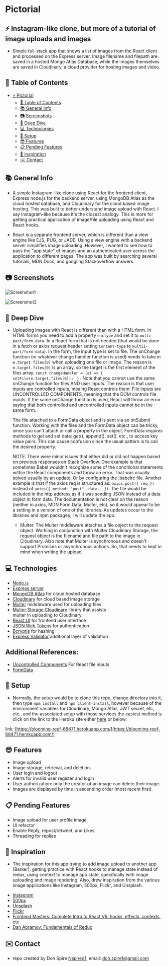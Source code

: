 # Pictorial

## :zap: Instagram-like clone, but more of a tutorial of image uploads and images

- Simple full-stack app that shows a list of images from the React client and processed on the Express server. Image filename and filepath are saved in a hosted Mongo Atlas Database, while the images themselves are saved in Cloudinary, a cloud provider for hosting images and video.

## :page_facing_up: Table of Contents

- [:zap: Pictorial](#zap-Pictorial)
  - [:page_facing_up: Table of Contents](#page_facing_up-table-of-contents)
  - [:books: General Info](#books-general-info)
  - [:camera: Screenshots](#camera-screen-shots)
  - [:microscope: Deep Dive](#microscope-deep-dive)
  - [:computer: Technologies](#computer-technologies)
  - [:floppy_disk: Setup](#floppy_disk-setup)
  - [:sunglasses: Features](#cool-features)
  - [:clipboard: Pending Features](#clipboard-pending-features)
  - [:clap: Inspiration](#clap-inspiration)
  - [:envelope: Contact](#envelope-contact)

## :books: General Info

- A simple Instagram-like clone using React for the frontend client, Express node.js for the backend server, using MongoDB Atlas as the cloud hosted database, and Cloudinary for the cloud based image hosting. This was built to better understand image upload with React. I say Instagram-like because it's the closest analogy. This is more for getting practical application of image/file uploading using React and React hooks.

- React is a separate frontend server, which is different than a view engine like EJS, PUG, or JADE. Using a view engine with a backend server simplifies image uploading. However, I wanted to see how to pass the "app state" of images and an authenticated user across the application to different pages. The app was built by searching several tutorials, MDN Docs, and googling Stackoverflow answers.

## :camera: Screenshots

![Screenshot1](/screenshots/)

![Screenshot2](/screenshots/)

## :microscope: Deep Dive

- Uploading images with React is different than with a HTML form. In HTML forms you need to add a property `enctype` and set it to `multi-part/form-data`. In a React form that is not needed (that would be done in a fetch or axios request header setting `Content-type` to `multii-part/form-data`). In the form, the input type is set to file. The onChange function (or whatever change handler function is used) needs to take in `e.target.files[0]` when uploading one file or image. The reason is `e.target.files[0]` is an array, so the target is the first element of the files array.
  `const changeHandler = (e) => {`
  ` setFile(e.target.files[0]);`
  ` };`
  Note that you cannot use the same onChange function for files AND user inputs. The reason is that user inputs are controlled inputs, meaing React controls them. File inputs are UNCONTROLLED COMPONENTS, meaning that the DOM controls file inputs. If the same onChange function is used, React will throw an error saying that both controlled and uncontrolled inputs cannot be in the same form.

  The file attached to a FormData object and is sent via an onSubmit function. Working with the files and the FormData object can be tricky, since you can't attach or call a property in the object. FormData requires methods to get and set data: get(), append(), set(), etc., to access key value pairs. This can cause confusion since the usual pattern is to call the desired property.

  NOTE: There were minor issues that either did or did not happen based on previous responses on Stack Overflow. One example is that sometimes Babel wouldn't recognize some of the conditional statements within the React components and throw an error. That was usually solved usually by an update. Or by configuring the .babelrc file.
  Another example is that if the axios req is structured as:
  `axios.post({ req })` instead of `axios({ method: "post", data...}) ` the file would be included in the http address as if it was sending JSON instead of a data object in form data. The documentation is not clear on the reason (neither in axios, MDN Form Data, Multer, etc), so it would appear to be a setting in a version of one of the libraries. As updates occur to the libraries and npm packages, I will update the app.

  - Multer. The Multer middleware attaches a file object to the request object. Working in conjunction with Multer Cloudinary Storage, the request object is the filename and file path to the image in Cloudinary.
    Also note that Multer is synchronous and doesn't support Promises or asynchronous actions. So, that needs to kept in mind when writing the upload.

## :computer: Technologies

- [Node.js ](https://nodejs.org/en/)
- [Express server](https://expressjs.com/)
- [MongoDB Atlas](https://www.mongodb.com/cloud/atlas) for cloud hosted database
- [Cloudinary](https://cloudinary.com/) for cloud based image storage
- [Multer](https://www.npmjs.com/package/multer) middleware used for uploading files
- [Multer Storage Cloudinary](https://www.npmjs.com/package/multer-storage-cloudinary) library that assists  
   multer in uploading to Cloudinary.
- [React UI](https://reactjs.org/) for frontend user interface
- [JSON Web Tokens](https://www.npmjs.com/package/jsonwebtoken) for authentication
- [Bcryptjs](https://www.npmjs.com/package/bcryptjs) for hashing
- [Express Validator](https://www.npmjs.com/package/express-validator) additional layer of validation

## Additional References:

- [Uncontrolled Components](https://reactjs.org/docs/uncontrolled-components.html) For React file inputs
- [FormData](https://developer.mozilla.org/en-US/docs/Web/API/FormData)

## :floppy_disk: Setup

- Normally, the setup would be to clone this repo, change directory into it, then type `npm install` and `npm client-install`, however because of the environment variables for Cloudinary, Mongo Atlas, JWT secret, etc, etc,. and the associated setup with those services the easiest method is click on the link to the Heroku site either [here](https://blooming-reef-68471.herokuapp.com/) or below:

link: [https://blooming-reef-68471.herokuapp.com/](https://blooming-reef-68471.herokuapp.com/)

## :sunglasses: Features

- Image upload
- Image storage, retrieval, and deletion.
- User login and logout
- Alerts for invalid user register and login
- User authorization: only the creator of an image can delete their image.
- Images are displayed by time in ascending order (most recent first).

## :clipboard: Pending Features

- Image upload for user profile image
- UI refactor
- Enable Reply, repost/retweet, and Likes
- Threading for replies

## :clap: Inspiration

- The inspiration for this app trying to add image upload to another app (Barker), getting practice with React hooks to manage state instead of redux, using context to manage app state, specifically with image uploading and image rendering. Also, drew inspiration from the various image applications like Instagram, 500px, Flickr, and Unsplash.

* [Instagram](https://www.instagram.com/)
* [500px](https://500px.com/)
* [Unsplash](https://unsplash.com/)
* [Flickr](https://www.flickr.com/)
* [Frontend Masters: Complete Intro to React V6: hooks, effects, contexts, etc](https://frontendmasters.com/courses/complete-react-v6/)
* [Dan Abramov: Fundamentals of Redux](https://egghead.io/courses/fundamentals-of-redux-course-from-dan-abramov-bd5cc867)

## :envelope: Contact

- repo created by Don Spire [Nspired1](https://github.com/Nspired1), email: don.spire1@gmail.com
